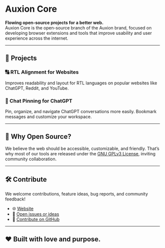 # Auxion Core

**Flowing open-source projects for a better web.**  
Auxion Core is the open-source branch of the Auxion brand, focused on developing browser extensions and tools that improve usability and user experience across the internet.

---

## 🌟 Projects

### 🔠 RTL Alignment for Websites
Improves readability and layout for RTL languages on popular websites like ChatGPT, Reddit, and YouTube.

### 📌 Chat Pinning for ChatGPT
Pin, organize, and navigate ChatGPT conversations more easily. Bookmark messages and customize your workspace.

---

## 🔧 Why Open Source?

We believe the web should be accessible, customizable, and friendly. That’s why most of our tools are released under the [GNU GPLv3 License](https://www.gnu.org/licenses/gpl-3.0.html), inviting community collaboration.

---

## 🛠️ Contribute

We welcome contributions, feature ideas, bug reports, and community feedback!

- 🌐 [Website](https://core.auxion.space)
- 🧠 [Open issues or ideas](https://github.com/orgs/AuxionCore/discussions)
- 🤝 [Contribute on GitHub](https://github.com/orgs/AuxionCore/repositories)

---

## ❤️ Built with love and purpose.
